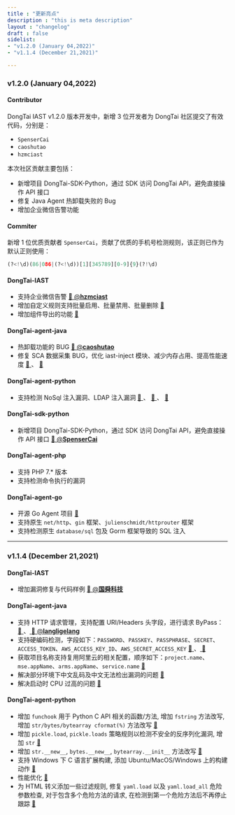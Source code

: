 ```yaml
---
title : "更新亮点"
description : "this is meta description"
layout : "changelog"
draft : false
sidelist:
- "v1.2.0 (January 04,2022)"
- "v1.1.4 (December 21,2021)"

---
```

### **v1.2.0 (January 04,2022)**
#### **Contributor**

DongTai IAST v1.2.0 版本开发中，新增 3 位开发者为 DongTai 社区提交了有效代码，分别是：

* `SpenserCai`
* `caoshutao` 
* `hzmciast`

本次社区贡献主要包括：
* 新增项目 DongTai-SDK-Python，通过 SDK 访问 DongTai API，避免直接操作 API 接口
* 修复 Java Agent 热卸载失败的 Bug
* 增加企业微信告警功能

#### **Commiter**

新增 1 位优质贡献者 `SpenserCai`，贡献了优质的手机号检测规则，该正则已作为默认正则使用：

```python
(?<!\d)(86|086|(?<!\d))[1][345789][0-9]{9}(?!\d)
```

#### **DongTai-IAST**
* 支持企业微信告警 <a href="https://github.com/HXSecurity/DongTai-engine/pull/122"> 🔗 </a> <a href="https://github.com/hzmciast" target="_blank"> @**hzmciast** </a> 
* 增加自定义规则支持批量启用、批量禁用、批量删除 <a href="https://github.com/HXSecurity/DongTai-web/pull/174"> 🔗 </a> 
* 增加组件导出的功能 <a href="https://github.com/HXSecurity/DongTai-web/pull/174"> 🔗 </a> 

#### **DongTai-agent-java**

* 热卸载功能的 BUG <a href="https://github.com/HXSecurity/DongTai-agent-java/pull/201"> 🔗 </a> <a href="https://github.com/caoshutao"> @**caoshutao** </a> 
* 修复 SCA 数据采集 BUG，优化 iast-inject 模块、减少内存占用、提高性能速度 <a href="https://github.com/HXSecurity/DongTai-agent-java/pull/196"> 🔗 </a> 、 <a href="https://github.com/HXSecurity/DongTai/issues/388"> 🔗 </a>


#### **DongTai-agent-python**
* 支持检测 NoSql 注入漏洞、LDAP 注入漏洞 <a href="https://github.com/HXSecurity/DongTai-agent-python/pull/84"> 🔗 </a> 、 <a href="https://github.com/HXSecurity/DongTai-agent-python/pull/86"> 🔗 </a> 、 <a href="https://github.com/HXSecurity/DongTai-agent-python/pull/88"> 🔗 </a>

#### **DongTai-sdk-python**
* 新增项目 DongTai-SDK-Python，通过 SDK 访问 DongTai API，避免直接操作 API 接口 <a href="https://github.com/HXSecurity/DongTai-SDK-Python"> 🔗 </a> <a href="https://github.com/SpenserCai"> @**SpenserCai** </a>

#### **DongTai-agent-php**
* 支持 PHP 7.* 版本
* 支持检测命令执行的漏洞


#### **DongTai-agent-go**
* 开源 Go Agent 项目 <a href="https://github.com/HXSecurity/DongTai-agent-go"> 🔗 </a>
* 支持原生 `net/http`、`gin` 框架、`julienschmidt/httprouter` 框架
* 支持检测原生 `database/sql` 包及 Gorm 框架导致的 SQL 注入

<hr>

### **v1.1.4 (December 21,2021)**
#### **DongTai-IAST**
* 增加漏洞修复与代码样例 <a href="https://github.com/HXSecurity/DongTai/issues/388"> 🔗 </a> <a href="https://github.com/GuoShunKeJi" target="_blank"> @**国舜科技** </a>

#### **DongTai-agent-java**
* 支持 HTTP 请求管理，支持配置 URI/Headers 头字段，进行请求 ByPass：<a href="https://github.com/HXSecurity/DongTai-agent-java/pull/177"> 🔗 </a>、<a href="https://github.com/HXSecurity/DongTai-agent-java/pull/186"> 🔗 </a> <a href="https://github.com/langligelang"> @**langligelang** </a>
* 支持硬编码检测，字段如下：`PASSWORD`、`PASSKEY`、`PASSPHRASE`、`SECRET`、`ACCESS_TOKEN`、`AWS_ACCESS_KEY_ID`、`AWS_SECRET_ACCESS_KEY` <a href="https://github.com/HXSecurity/DongTai-agent-java/pull/183"> 🔗 </a>、<a href="https://github.com/HXSecurity/DongTai-agent-java/pull/185"> 🔗 </a>
* 获取项目名称支持复用阿里云的相关配置，顺序如下：`project.name`、`mse.appName`、`arms.appName`、`service.name` <a href="https://github.com/HXSecurity/DongTai-agent-java/pull/183"> 🔗 </a>
* 解决部分环境下中文乱码及中文无法检出漏洞的问题 <a href="https://github.com/HXSecurity/DongTai-agent-java/pull/188"> 🔗 </a>
* 解决启动时 CPU 过高的问题 <a href="https://github.com/HXSecurity/DongTai-agent-java/pull/192/files"> 🔗 </a>

#### **DongTai-agent-python**
* 增加 `funchook` 用于 Python C API 相关的函数/方法, 增加 `fstring` 方法改写, 增加 `str/bytes/bytearray cformat(%)` 方法改写 <a href="https://github.com/HXSecurity/DongTai-agent-python/pull/75"> 🔗 </a>
* 增加 `pickle.load`, `pickle.loads` 策略规则以检测不安全的反序列化漏洞, 增加 `str` <a href="https://github.com/HXSecurity/DongTai-agent-python/pull/80"> 🔗 </a>
* 增加 `str.__new__`, `bytes.__new__`, `bytearray.__init__` 方法改写 <a href="https://github.com/HXSecurity/DongTai-agent-python/pull/78"> 🔗 </a>
* 支持 Windows 下 C 语言扩展构建, 添加 Ubuntu/MacOS/Windows 上的构建动作 <a href="https://github.com/HXSecurity/DongTai-agent-python/pull/77"> 🔗 </a>
* 性能优化 <a href="https://github.com/HXSecurity/DongTai-agent-python/pull/81"> 🔗 </a>
* 为 HTML 转义添加一些过滤规则, 修复 `yaml.load` 以及 `yaml.load_all` 危险参数检查, 对于包含多个危险方法的请求, 在检测到第一个危险方法后不再停止跟踪 <a href="https://github.com/HXSecurity/DongTai-agent-python/pull/79"> 🔗 </a>



